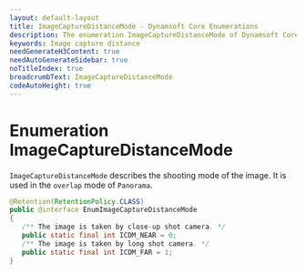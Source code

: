 ```yaml
---
layout: default-layout
title: ImageCaptureDistanceMode - Dynamsoft Core Enumerations
description: The enumeration ImageCaptureDistanceMode of Dynamsoft Core is used to distinguish the close-up images from the prospect images.
keywords: Image capture distance
needGenerateH3Content: true
needAutoGenerateSidebar: true
noTitleIndex: true
breadcrumbText: ImageCaptureDistanceMode
codeAutoHeight: true
---
```


# Enumeration ImageCaptureDistanceMode

`ImageCaptureDistanceMode` describes the shooting mode of the image. It is used in the `overlap` mode of `Panorama`.

```java
@Retention(RetentionPolicy.CLASS)
public @interface EnumImageCaptureDistanceMode
{
   /** The image is taken by close-up shot camera. */
   public static final int ICDM_NEAR = 0;
   /** The image is taken by long shot camera. */
   public static final int ICDM_FAR = 1;
}
```
